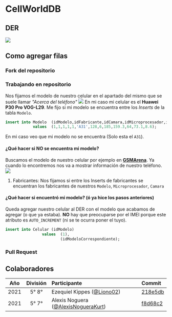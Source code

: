 # CellWorldDB

## DER
<img src="doc/der.png">

## Como agregar filas
### Fork del repositorio
### Trabajando en repositorio
Nos fijamos el modelo de nuestro celular en el apartado del mismo que se suele llamar _"Acerca del teléfono"_ <img src="img/acerca.jpg">
En mi caso mi celular es el **Huawei P30 Pro VOG-L29**.
Me fijo si mi modelo se encuentra entre los _Inserts_ de la tabla `Modelo`.
```sql
insert into Modelo	(idModelo,idFabricante,idCamara,idMicroprocesador,idSO,modelo,rom,ram,peso,altura,capacidadSD,ancho,profundidad)
            values	(1,1,1,1,1,'A31',128,6,185,159.3,64,73.1,8.6);
```
En mi caso veo que mi modelo no se encuentra (Solo esta el `A31`).
#### ¿Qué hacer si NO se encuentra mi modelo?
Buscamos el modelo de nuestro celular por ejemplo en **[GSMArena](https://www.gsmarena.com)**.
Ya cuando lo encontremos nos va a mostrar información de nuestro teléfono.
<img src="img/info.png">
1. Fabricantes: Nos fijamos si entre los Inserts de fabricantes se encuentran los fabricantes de nuestros `Modelo`, `Microprocesador`, `Camara`
#### ¿Qué hacer si encuentró mi modelo? (ó ya hice los pasos anteriores)
Queda agregar nuestro celular al DER con el modelo que acabamos de agregar (o que ya estaba). **NO** hay que preocuparse por el IMEI porque este atributo es `AUTO_INCREMENT` (ni se te ocurra poner el tuyo).
```sql
insert into Celular	(idModelo)
				values	(1),
                        (idModeloCorrespondiente);
```
### Pull Request
## Colaboradores

| Año   | División| Participante                                                                | Commit                                                                                                          |
| :---: | :---:   |       :---                                                                  | :---                                                                                                            |
| 2021  | 5° 8°   | Ezequiel Kippes ([@Liono02](https://github.com/Liono02))                    | [218e5db](https://github.com/ET12DE1Computacion/CellWorldDB/commit/218e5db6549ab4a171a5893b74ded67a1c662973)    |
| 2021  | 5° 7°   | Alexis Noguera ([@AlexisNogueraKurt](https://github.com/AlexisNogueraKurt)) | [f8d68c2](https://github.com/ET12DE1Computacion/AGBD-CellWorld/commit/f8d68c2ce261d9a72ec963e94e1ac5c245cbadb8) |